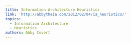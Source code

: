 ```yaml
---
title: Information Architecture Heuristics
link: 'http://abbytheia.com/2012/02/04/ia_heuristics/'
topics:
  - Information Architecture
  - Heuristics
authors: Abby Covert
---
```


